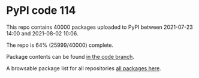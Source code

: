 # PyPI code 114

This repo contains 40000 packages uploaded to PyPI between 
2021-07-23 14:00 and 2021-08-02 10:06.

The repo is 64% (25999/40000) complete.

Package contents can be found [in the code branch](https://github.com/pypi-data/pypi-mirror-114/tree/code/packages).

A browsable package list for all repositories [all packages here](https://pypi-data.github.io/website/repositories/pypi-mirror-114).


